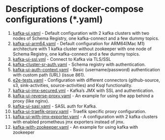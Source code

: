 # Descriptions of docker-compose configurations (*.yaml)

1. [kafka-ui.yaml](./kafbat-ui.yaml) - Default configuration with 2 kafka clusters with two nodes of Schema Registry, one kafka-connect and a few dummy topics.
2. [kafka-ui-arm64.yaml](../../.dev/dev_arm64.yaml) - Default configuration for ARM64(Mac M1) architecture with 1 kafka cluster without zookeeper with one node of Schema Registry, one kafka-connect and a few dummy topics.
3. [kafka-ui-ssl.yml](./kafka-ssl.yml) - Connect to Kafka via TLS/SSL
4. [kafka-cluster-sr-auth.yaml](./cluster-sr-auth.yaml) - Schema registry with authentication.
5. [kafka-ui-auth-context.yaml](./auth-context.yaml) - Basic (username/password) authentication with custom path (URL) (issue 861).
6. [e2e-tests.yaml](./e2e-tests.yaml) - Configuration with different connectors (github-source, s3, sink-activities, source-activities) and Ksql functionality.
7. [kafka-ui-jmx-secured.yml](./ui-jmx-secured.yml) - Kafka’s JMX with SSL and authentication.
8. [kafka-ui-reverse-proxy.yaml](./nginx-proxy.yaml) - An example for using the app behind a proxy (like nginx).
9. [kafka-ui-sasl.yaml](./ui-sasl.yaml) - SASL auth for Kafka.
10. [kafka-ui-traefik-proxy.yaml](./traefik-proxy.yaml) - Traefik specific proxy configuration.
11. [kafka-ui-with-jmx-exporter.yaml](./ui-with-jmx-exporter.yaml) - A configuration with 2 kafka clusters with enabled prometheus jmx exporters instead of jmx.
12. [kafka-with-zookeeper.yaml](./kafka-zookeeper.yaml) - An example for using kafka with zookeeper